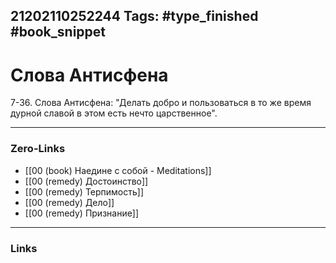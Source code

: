 21202110252244
Tags: #type_finished #book_snippet 
---
# Слова Антисфена

 7-36. Слова Антисфена: "Делать добро и пользоваться в то же время дурной славой  в этом есть нечто царственное".

---
### Zero-Links
 - [[00 (book) Наедине с собой - Meditations]]
 - [[00 (remedy) Достоинство]]
 - [[00 (remedy) Терпимость]]
 - [[00 (remedy) Дело]]
 - [[00 (remedy) Признание]]
---
### Links
